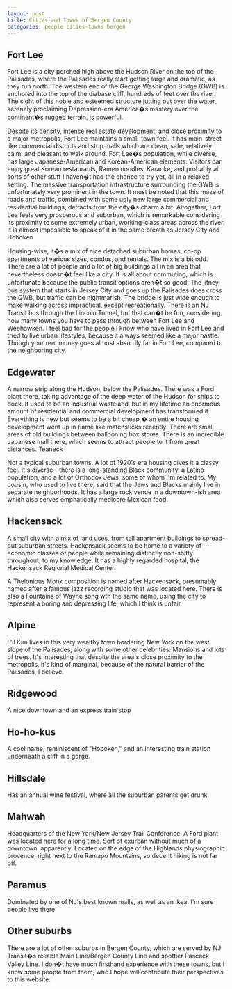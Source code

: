 ```yaml
---
layout: post
title: Cities and Towns of Bergen County
categories: people cities-towns bergen
---
```


## Fort Lee

Fort Lee is a city perched high above the Hudson River on the top of the Palisades, where the Palisades really start getting large and dramatic, as they run north. The western end of the George Washington Bridge (GWB) is anchored into the top of the diabase cliff, hundreds of feet over the river. The sight of this noble and esteemed structure jutting out over the water, serenely proclaiming Depression-era America�s mastery over the continent�s rugged terrain, is powerful.

Despite its density, intense real estate development, and close proximity to a major metropolis, Fort Lee maintains a small-town feel. It has main-street like commercial districts and strip malls which are clean, safe, relatively calm, and pleasant to walk around. Fort Lee�s population, while diverse, has large Japanese-American and Korean-American elements. Visitors can enjoy great Korean restaurants, Ramen noodles, Karaoke, and probably all sorts of other stuff I haven�t had the chance to try yet, all in a relaxed setting. The massive transportation infrastructure surrounding the GWB is unfortunately very prominent in the town. It must be noted that this maze of roads and traffic, combined with some ugly new large commercial and residential buildings, detracts from the city�s charm a bit. Altogether, Fort Lee feels very prosperous and suburban, which is remarkable considering its proximity to some extremely urban, working-class areas across the river. It is almost impossible to speak of it in the same breath as Jersey City and Hoboken

Housing-wise, it�s a mix of nice detached suburban homes, co-op apartments of various sizes, condos, and rentals. The mix is a bit odd. There are a lot of people and a lot of big buildings all in an area that nevertheless doesn�t feel like a city. It is all about commuting, which is unfortunate because the public transit options aren�t so good. The jitney bus system that starts in Jersey City and goes up the Palisades does cross the GWB, but traffic can be nightmarish. The bridge is just wide enough to make walking across impractical, except recreationally. There is an NJ Transit bus through the Lincoln Tunnel, but that can�t be fun, considering how many towns you have to pass through between Fort Lee and Weehawken. I feel bad for the people I know who have lived in Fort Lee and tried to live urban lifestyles, because it always seemed like a major hastle. Though your rent money goes almost absurdly far in Fort Lee, compared to the neighboring city.

## Edgewater

A narrow strip along the Hudson, below the Palisades. There was a Ford plant there, taking advantage of the deep water of the Hudson for ships to dock. It used to be an industrial wasteland, but in my lifetime an enormous amount of residential and commercial development has transformed it. Everything is new but seems to be a bit cheap � an entire housing development went up in flame like matchsticks recently. There are small areas of old buildings between ballooning box stores. There is an incredible Japanese mall there, which seems to attract people to it from great distances.
Teaneck

Not a typical suburban towns. A lot of 1920's era housing gives it a classy feel. It's diverse - there is a long-standing Black community, a Latino population, and a lot of Orthodox Jews, some of whom I'm related to. My cousin, who used to live there, said that the Jews and Blacks mainly live in separate neighborhoods. It has a large rock venue in a downtown-ish area which also serves emphatically mediocre Mexican food.

## Hackensack

A small city with a mix of land uses, from tall apartment buildings to spread-out suburban streets. Hackensack seems to be home to a variety of economic classes of people while remaining distinctly non-shitty throughout, to my knowledge. It has a highly regarded hospital, the Hackensack Regional Medical Center.

A Thelonious Monk composition is named after Hackensack, presumably named after a famous jazz recording studio that was located here. There is also a Fountains of Wayne song wth the same name, using the city to represent a boring and depressing life, which I think is unfair.

## Alpine

L'il Kim lives in this very wealthy town bordering New York on the west slope of the Palisades, along with some other celebrities. Mansions and lots of trees. It's interesting that despite the area's close proximity to the metropolis, it's kind of marginal, because of the natural barrier of the Palisades, I believe.

## Ridgewood

A nice downtown and an express train stop

## Ho-ho-kus

A cool name, reminiscent of "Hoboken," and an interesting train station underneath a cliff in a gorge.

## Hillsdale

Has an annual wine festival, where all the suburban parents get drunk

## Mahwah

Headquarters of the New York/New Jersey Trail Conference. A Ford plant was located here for a long time. Sort of exurban without much of a downtown, apparently. Located on the edge of the Highlands physiographic provence, right next to the Ramapo Mountains, so decent hiking is not far off.

## Paramus

Dominated by one of NJ's best known malls, as well as an Ikea. I'm sure people live there 

## Other suburbs

There are a lot of other suburbs in Bergen County, which are served by NJ Transit�s reliable Main Line/Bergen County Line and spottier Pascack Valley Line. I don�t have much firsthand experience with these towns, but I know some people from them, who I hope will contribute their perspectives to this website.
